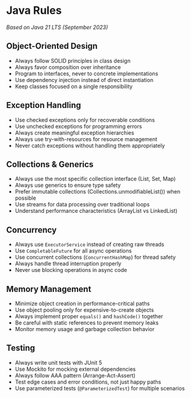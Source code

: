 # Java Rules

*Based on Java 21 LTS (September 2023)*

## Object-Oriented Design
- Always follow SOLID principles in class design
- Always favor composition over inheritance
- Program to interfaces, never to concrete implementations
- Use dependency injection instead of direct instantiation
- Keep classes focused on a single responsibility

## Exception Handling
- Use checked exceptions only for recoverable conditions
- Use unchecked exceptions for programming errors
- Always create meaningful exception hierarchies
- Always use try-with-resources for resource management
- Never catch exceptions without handling them appropriately

## Collections & Generics
- Always use the most specific collection interface (List, Set, Map)
- Always use generics to ensure type safety
- Prefer immutable collections (Collections.unmodifiableList()) when possible
- Use streams for data processing over traditional loops
- Understand performance characteristics (ArrayList vs LinkedList)

## Concurrency
- Always use `ExecutorService` instead of creating raw threads
- Use `CompletableFuture` for all async operations
- Use concurrent collections (`ConcurrentHashMap`) for thread safety
- Always handle thread interruption properly
- Never use blocking operations in async code

## Memory Management
- Minimize object creation in performance-critical paths
- Use object pooling only for expensive-to-create objects
- Always implement proper `equals()` and `hashCode()` together
- Be careful with static references to prevent memory leaks
- Monitor memory usage and garbage collection behavior

## Testing
- Always write unit tests with JUnit 5
- Use Mockito for mocking external dependencies
- Always follow AAA pattern (Arrange-Act-Assert)
- Test edge cases and error conditions, not just happy paths
- Use parameterized tests (`@ParameterizedTest`) for multiple scenarios